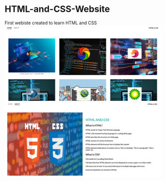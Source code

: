 # HTML-and-CSS-Website
First webiste created to learn HTML and CSS
![alt text](https://github.com/GeethuPottathil/HTML-and-CSS-Website/blob/master/Images/WebPage_1.png)
![alt text](https://github.com/GeethuPottathil/HTML-and-CSS-Website/blob/master/Images/WebPage_2.png)
